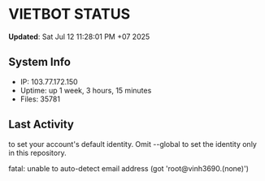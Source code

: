 # VIETBOT STATUS
**Updated**: Sat Jul 12 11:28:01 PM +07 2025

## System Info
- IP: 103.77.172.150
- Uptime: up 1 week, 3 hours, 15 minutes
- Files: 35781

## Last Activity

to set your account's default identity.
Omit --global to set the identity only in this repository.

fatal: unable to auto-detect email address (got 'root@vinh3690.(none)')
